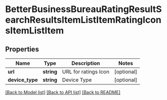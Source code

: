 # BetterBusinessBureauRatingResultSearchResultsItemListItemRatingIconsItemListItem

## Properties
Name | Type | Description | Notes
------------ | ------------- | ------------- | -------------
**url** | **string** | URL for ratings Icon | [optional] 
**device_type** | **string** | Device Type | [optional] 

[[Back to Model list]](../README.md#documentation-for-models) [[Back to API list]](../README.md#documentation-for-api-endpoints) [[Back to README]](../README.md)



